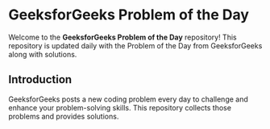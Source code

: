 # GeeksforGeeks Problem of the Day

Welcome to the **GeeksforGeeks Problem of the Day** repository! This repository is updated daily with the Problem of the Day from GeeksforGeeks along with solutions.

## Introduction

GeeksforGeeks posts a new coding problem every day to challenge and enhance your problem-solving skills. This repository collects those problems and provides solutions.

